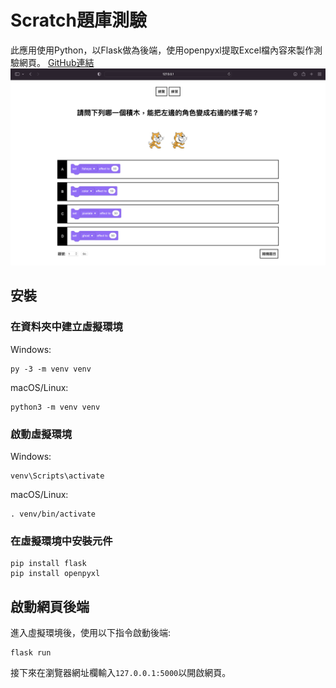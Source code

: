# Scratch題庫測驗
此應用使用Python，以Flask做為後端，使用openpyxl提取Excel檔內容來製作測驗網頁。
[GitHub連結](https://github.com/Yoghurtbanana/Giraffe)
![demo](demo.png)

## 安裝
### 在資料夾中建立虛擬環境
Windows:
```
py -3 -m venv venv
```
macOS/Linux:
```
python3 -m venv venv
```
### 啟動虛擬環境
Windows:
```
venv\Scripts\activate
```
macOS/Linux:
```
. venv/bin/activate
```
### 在虛擬環境中安裝元件
```
pip install flask
pip install openpyxl
```
## 啟動網頁後端
進入虛擬環境後，使用以下指令啟動後端:
```
flask run
```
接下來在瀏覽器網址欄輸入`127.0.0.1:5000`以開啟網頁。
